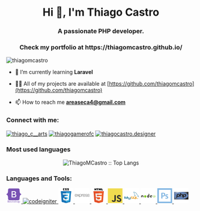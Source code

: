<h1 align="center">Hi 👋, I'm Thiago Castro</h1>
<h3 align="center">A passionate PHP developer.</h3>
<h3 align="center">Check my portfolio at https://thiagomcastro.github.io/</h3>
<p align="left"> <img src="https://komarev.com/ghpvc/?username=thiagomcastro&label=Profile%20views&color=0e75b6&style=flat" alt="thiagomcastro" /> </p>

- 🌱 I’m currently learning **Laravel**

- 👨‍💻 All of my projects are available at [https://github.com/thiagomcastro](https://github.com/thiagomcastro)

- 📫 How to reach me **areaseca4@gmail.com**


<h3 align="left">Connect with me:</h3>
<p align="left">
<a href="https://twitter.com/thiago_c__arts" target="blank"><img align="center" src="https://raw.githubusercontent.com/rahuldkjain/github-profile-readme-generator/master/src/images/icons/Social/twitter.svg" alt="thiago_c__arts" height="30" width="40" /></a>
<a href="https://fb.com/thiagogamerofc" target="blank"><img align="center" src="https://raw.githubusercontent.com/rahuldkjain/github-profile-readme-generator/master/src/images/icons/Social/facebook.svg" alt="thiagogamerofc" height="30" width="40" /></a>
<a href="https://instagram.com/itsjustthiago" target="blank"><img align="center" src="https://raw.githubusercontent.com/rahuldkjain/github-profile-readme-generator/master/src/images/icons/Social/instagram.svg" alt="thiagocastro.designer" height="30" width="40" /></a>
</p>

<h3 align="left">Most used languages</h3>
<p align="center"><img src="https://github-readme-stats.vercel.app/api/top-langs/?username=ThiagoMCastro&langs_count=10" alt="ThiagoMCastro :: Top Langs" /></p>

<h3 align="left">Languages and Tools:</h3>
<p align="left"> <a href="https://getbootstrap.com" target="_blank"> <img src="https://raw.githubusercontent.com/devicons/devicon/master/icons/bootstrap/bootstrap-plain-wordmark.svg" alt="bootstrap" width="40" height="40"/> </a> <a href="https://codeigniter.com" target="_blank"> <img src="https://cdn.worldvectorlogo.com/logos/codeigniter.svg" alt="codeigniter" width="40" height="40"/> </a> <a href="https://www.w3schools.com/css/" target="_blank"> <img src="https://raw.githubusercontent.com/devicons/devicon/master/icons/css3/css3-original-wordmark.svg" alt="css3" width="40" height="40"/> </a> <a href="https://expressjs.com" target="_blank"> <img src="https://raw.githubusercontent.com/devicons/devicon/master/icons/express/express-original-wordmark.svg" alt="express" width="40" height="40"/> </a> <a href="https://www.w3.org/html/" target="_blank"> <img src="https://raw.githubusercontent.com/devicons/devicon/master/icons/html5/html5-original-wordmark.svg" alt="html5" width="40" height="40"/> </a> <a href="https://developer.mozilla.org/en-US/docs/Web/JavaScript" target="_blank"> <img src="https://raw.githubusercontent.com/devicons/devicon/master/icons/javascript/javascript-original.svg" alt="javascript" width="40" height="40"/> </a> <a href="https://www.mysql.com/" target="_blank"> <img src="https://raw.githubusercontent.com/devicons/devicon/master/icons/mysql/mysql-original-wordmark.svg" alt="mysql" width="40" height="40"/> </a> <a href="https://nodejs.org" target="_blank"> <img src="https://raw.githubusercontent.com/devicons/devicon/master/icons/nodejs/nodejs-original-wordmark.svg" alt="nodejs" width="40" height="40"/> </a> <a href="https://www.photoshop.com/en" target="_blank"> <img src="https://raw.githubusercontent.com/devicons/devicon/master/icons/photoshop/photoshop-line.svg" alt="photoshop" width="40" height="40"/> </a> <a href="https://www.php.net" target="_blank"> <img src="https://raw.githubusercontent.com/devicons/devicon/master/icons/php/php-original.svg" alt="php" width="40" height="40"/> </a> </p>
